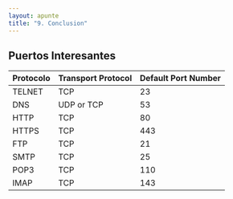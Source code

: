 ```yaml
---
layout: apunte
title: "9. Conclusion"
---
```


<h2>Puertos Interesantes</h2>

| **Protocolo** | **Transport Protocol** | **Default Port Number** |
| ------------- | ---------------------- | ----------------------- |
| TELNET        | TCP                    | 23                      |
| DNS           | UDP or TCP             | 53                      |
| HTTP          | TCP                    | 80                      |
| HTTPS         | TCP                    | 443                     |
| FTP           | TCP                    | 21                      |
| SMTP          | TCP                    | 25                      |
| POP3          | TCP                    | 110                     |
| IMAP          | TCP                    | 143                     |

